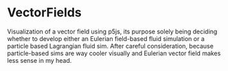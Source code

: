# VectorFields
Visualization of a vector field using p5js, its purpose solely being deciding whether to develop either an Eulerian field-based fluid simulation or a particle based Lagrangian fluid sim. After careful consideration, because particle-based sims are way cooler visually and Eulerian vector field makes less sense in my head.
